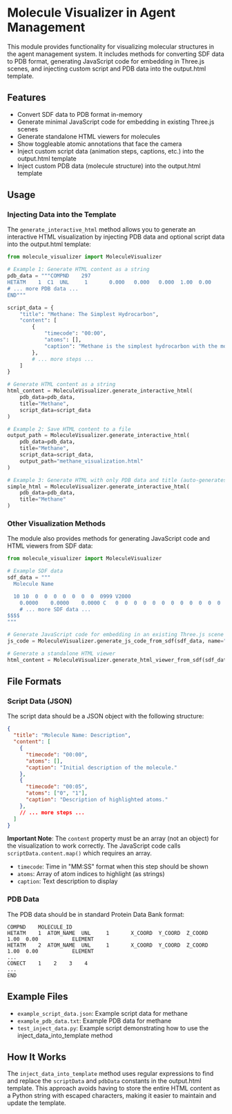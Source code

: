 # Molecule Visualizer in Agent Management

This module provides functionality for visualizing molecular structures in the agent management system. It includes methods for converting SDF data to PDB format, generating JavaScript code for embedding in Three.js scenes, and injecting custom script and PDB data into the output.html template.

## Features

- Convert SDF data to PDB format in-memory
- Generate minimal JavaScript code for embedding in existing Three.js scenes
- Generate standalone HTML viewers for molecules
- Show toggleable atomic annotations that face the camera
- Inject custom script data (animation steps, captions, etc.) into the output.html template
- Inject custom PDB data (molecule structure) into the output.html template

## Usage

### Injecting Data into the Template

The `generate_interactive_html` method allows you to generate an interactive HTML visualization by injecting PDB data and optional script data into the output.html template:

```python
from molecule_visualizer import MoleculeVisualizer

# Example 1: Generate HTML content as a string
pdb_data = """COMPND    297
HETATM    1  C1  UNL     1       0.000   0.000   0.000  1.00  0.00           C
# ... more PDB data ...
END"""

script_data = {
    "title": "Methane: The Simplest Hydrocarbon",
    "content": [
        {
            "timecode": "00:00",
            "atoms": [],
            "caption": "Methane is the simplest hydrocarbon with the molecular formula CH₄."
        },
        # ... more steps ...
    ]
}

# Generate HTML content as a string
html_content = MoleculeVisualizer.generate_interactive_html(
    pdb_data=pdb_data,
    title="Methane",
    script_data=script_data
)

# Example 2: Save HTML content to a file
output_path = MoleculeVisualizer.generate_interactive_html(
    pdb_data=pdb_data,
    title="Methane",
    script_data=script_data,
    output_path="methane_visualization.html"
)

# Example 3: Generate HTML with only PDB data and title (auto-generates simple script)
simple_html = MoleculeVisualizer.generate_interactive_html(
    pdb_data=pdb_data,
    title="Methane"
)
```

### Other Visualization Methods

The module also provides methods for generating JavaScript code and HTML viewers from SDF data:

```python
from molecule_visualizer import MoleculeVisualizer

# Example SDF data
sdf_data = """
  Molecule Name

  10 10  0  0  0  0  0  0  0  0999 V2000
    0.0000    0.0000    0.0000 C   0  0  0  0  0  0  0  0  0  0  0  0
    # ... more SDF data ...
$$$$
"""

# Generate JavaScript code for embedding in an existing Three.js scene
js_code = MoleculeVisualizer.generate_js_code_from_sdf(sdf_data, name="Molecule Name")

# Generate a standalone HTML viewer
html_content = MoleculeVisualizer.generate_html_viewer_from_sdf(sdf_data, name="Molecule Name")
```

## File Formats

### Script Data (JSON)

The script data should be a JSON object with the following structure:

```json
{
  "title": "Molecule Name: Description",
  "content": [
    {
      "timecode": "00:00",
      "atoms": [],
      "caption": "Initial description of the molecule."
    },
    {
      "timecode": "00:05",
      "atoms": ["0", "1"],
      "caption": "Description of highlighted atoms."
    },
    // ... more steps ...
  ]
}
```

**Important Note**: The `content` property must be an array (not an object) for the visualization to work correctly. The JavaScript code calls `scriptData.content.map()` which requires an array.

- `timecode`: Time in "MM:SS" format when this step should be shown
- `atoms`: Array of atom indices to highlight (as strings)
- `caption`: Text description to display

### PDB Data

The PDB data should be in standard Protein Data Bank format:

```
COMPND    MOLECULE_ID
HETATM    1  ATOM_NAME  UNL     1       X_COORD  Y_COORD  Z_COORD  1.00  0.00           ELEMENT
HETATM    2  ATOM_NAME  UNL     1       X_COORD  Y_COORD  Z_COORD  1.00  0.00           ELEMENT
...
CONECT    1    2    3    4
...
END
```

## Example Files

- `example_script_data.json`: Example script data for methane
- `example_pdb_data.txt`: Example PDB data for methane
- `test_inject_data.py`: Example script demonstrating how to use the inject_data_into_template method

## How It Works

The `inject_data_into_template` method uses regular expressions to find and replace the `scriptData` and `pdbData` constants in the output.html template. This approach avoids having to store the entire HTML content as a Python string with escaped characters, making it easier to maintain and update the template.
